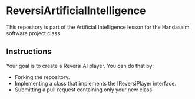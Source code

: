 # ReversiArtificialIntelligence
This repository is part of the Artificial Intelligence lesson for the Handasaim software project class
## Instructions
Your goal is to create a Reversi AI player.
You can do that by:
 - Forking the repository.
 - Implementing a class that implements the IReversiPlayer interface.
 - Submitting a pull request containing only your new class